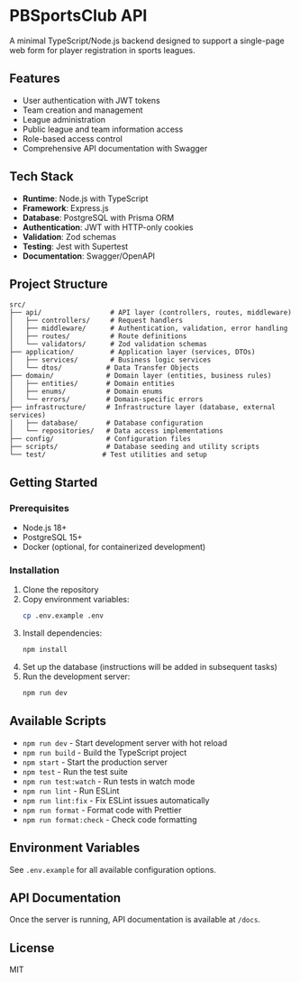 # PBSportsClub API

A minimal TypeScript/Node.js backend designed to support a single-page web form for player registration in sports leagues.

## Features

- User authentication with JWT tokens
- Team creation and management
- League administration
- Public league and team information access
- Role-based access control
- Comprehensive API documentation with Swagger

## Tech Stack

- **Runtime**: Node.js with TypeScript
- **Framework**: Express.js
- **Database**: PostgreSQL with Prisma ORM
- **Authentication**: JWT with HTTP-only cookies
- **Validation**: Zod schemas
- **Testing**: Jest with Supertest
- **Documentation**: Swagger/OpenAPI

## Project Structure

```
src/
├── api/                 # API layer (controllers, routes, middleware)
│   ├── controllers/     # Request handlers
│   ├── middleware/      # Authentication, validation, error handling
│   ├── routes/          # Route definitions
│   └── validators/      # Zod validation schemas
├── application/         # Application layer (services, DTOs)
│   ├── services/        # Business logic services
│   └── dtos/           # Data Transfer Objects
├── domain/             # Domain layer (entities, business rules)
│   ├── entities/       # Domain entities
│   ├── enums/          # Domain enums
│   └── errors/         # Domain-specific errors
├── infrastructure/     # Infrastructure layer (database, external services)
│   ├── database/       # Database configuration
│   └── repositories/   # Data access implementations
├── config/             # Configuration files
├── scripts/            # Database seeding and utility scripts
└── test/              # Test utilities and setup
```

## Getting Started

### Prerequisites

- Node.js 18+ 
- PostgreSQL 15+
- Docker (optional, for containerized development)

### Installation

1. Clone the repository
2. Copy environment variables:
   ```bash
   cp .env.example .env
   ```
3. Install dependencies:
   ```bash
   npm install
   ```
4. Set up the database (instructions will be added in subsequent tasks)
5. Run the development server:
   ```bash
   npm run dev
   ```

## Available Scripts

- `npm run dev` - Start development server with hot reload
- `npm run build` - Build the TypeScript project
- `npm start` - Start the production server
- `npm test` - Run the test suite
- `npm run test:watch` - Run tests in watch mode
- `npm run lint` - Run ESLint
- `npm run lint:fix` - Fix ESLint issues automatically
- `npm run format` - Format code with Prettier
- `npm run format:check` - Check code formatting

## Environment Variables

See `.env.example` for all available configuration options.

## API Documentation

Once the server is running, API documentation is available at `/docs`.

## License

MIT